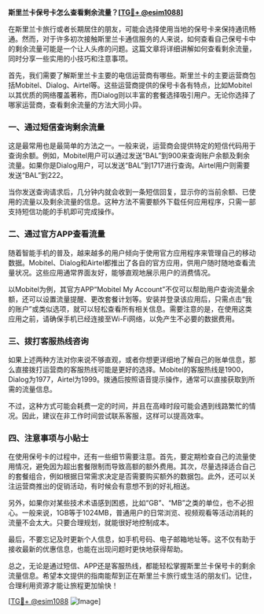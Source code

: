 **斯里兰卡保号卡怎么查看剩余流量？[[TG💪+ @esim1088](https://t.me/s/esim1088)]**

在斯里兰卡旅行或者长期居住的朋友，可能会选择使用当地的保号卡来保持通讯畅通。然而，对于许多初次接触斯里兰卡通信服务的人来说，如何查看自己保号卡中的剩余流量可能是一个让人头疼的问题。这篇文章将详细讲解如何查看剩余流量，同时分享一些实用的小技巧和注意事项。

首先，我们需要了解斯里兰卡主要的电信运营商有哪些。斯里兰卡的主要运营商包括Mobitel、Dialog、Airtel等。这些运营商提供的保号卡各有特点，比如Mobitel以其优质的网络覆盖著称，而Dialog则以丰富的套餐选择吸引用户。无论你选择了哪家运营商，查看剩余流量的方法大同小异。

### 一、通过短信查询剩余流量

这是最常用也是最简单的方法之一。一般来说，运营商会提供特定的短信代码用于查询余额。例如，Mobitel用户可以通过发送“BAL”到900来查询账户余额及剩余流量。如果你是Dialog用户，可以发送“BAL”到1717进行查询。Airtel用户则需要发送“BAL”到222。

当你发送查询请求后，几分钟内就会收到一条短信回复，显示你的当前余额、已使用的流量以及剩余流量的信息。这种方法不需要额外下载任何应用程序，只需一部支持短信功能的手机即可完成操作。

### 二、通过官方APP查看流量

随着智能手机的普及，越来越多的用户倾向于使用官方应用程序来管理自己的移动数据。Mobitel、Dialog和Airtel都推出了各自的官方应用，供用户随时随地查看流量状况。这些应用通常界面友好，能够直观地展示用户的消费情况。

以Mobitel为例，其官方APP“Mobitel My Account”不仅可以帮助用户查询流量余额，还可以设置流量提醒、更改套餐计划等。安装并登录该应用后，只需点击“我的账户”或类似选项，就可以轻松查看所有相关信息。需要注意的是，在使用这类应用之前，请确保手机已经连接至Wi-Fi网络，以免产生不必要的数据费用。

### 三、拨打客服热线咨询

如果上述两种方法对你来说不够直观，或者你想更详细地了解自己的账单信息，那么直接拨打运营商的客服热线可能是更好的选择。Mobitel的客服热线是1900，Dialog为1977，Airtel为1999。拨通后按照语音提示操作，通常可以直接获取到所需的流量信息。

不过，这种方式可能会耗费一定的时间，并且在高峰时段可能会遇到线路繁忙的情况。因此，建议在非工作时间尝试联系客服，这样可以提高效率。

### 四、注意事项与小贴士

在使用保号卡的过程中，还有一些细节需要注意。首先，要定期检查自己的流量使用情况，避免因为超出套餐限制而导致高额的额外费用。其次，尽量选择适合自己的套餐组合，例如根据日常需求决定是否需要购买额外的数据包。此外，还可以关注运营商推出的促销活动，有时候会有意想不到的好礼相送。

另外，如果你对某些技术术语感到困惑，比如“GB”、“MB”之类的单位，也不必担心。一般来说，1GB等于1024MB，普通用户的日常浏览、视频观看等活动消耗的流量不会太大。只要合理规划，就能很好地控制成本。

最后，不要忘记及时更新个人信息，如手机号码、电子邮箱地址等。这不仅有助于接收最新的优惠信息，也能在出现问题时更快地获得帮助。

总之，无论是通过短信、APP还是客服热线，都能轻松掌握斯里兰卡保号卡的剩余流量信息。希望本文提供的指南能帮到正在斯里兰卡旅行或生活的朋友们。记住，合理利用资源才能让旅程更加愉快！

[[TG💪+ @esim1088](https://t.me/s/esim1088) ![Image](https://i.postimg.cc/4NQfJmqS/Snipaste-2025-05-13-00-14-12.png)]